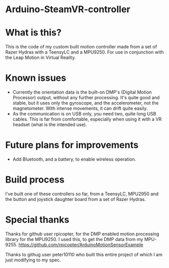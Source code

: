 # Arduino-SteamVR-controller

# What is this?
This is the code of my custom built motion controller made from a set of Razer Hydras with a TeensyLC and a MPU9250. For use in conjunction with the Leap Motion in Virtual Reality.

# Known issues
- Currently the orientation data is the built-on DMP's (Digital Motion Processor)  output, without any further processing. It's quite good and stable, 
but it uses only the gyroscope, and the accelerometer, not the magnetometer. With intense movements, it can drift quite easily.
- As the communication is on USB only, you need two, quite long USB cables. This is far from comfortable, especially when using it with a VR headset
(what is the intended use).

# Future plans for improvements
- Add Bluetooth, and a battery, to enable wireless operation.

# Build process
I've built one of these controllers so far, from a TeensyLC, MPU2950 and the button and joystick daughter board from a set of Razer Hydras.

# Special thanks
Thanks for github user rpicopter, for the DMP enabled motion processing library for the MPU9250. I used this, to get the DMP data from my MPU-9255.
https://github.com/rpicopter/ArduinoMotionSensorExample

Thanks to githug user peter10110 who built this entire project of which I am just modifying to my spec.

